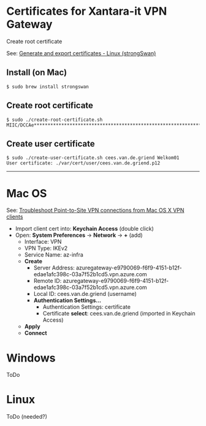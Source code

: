 # Certificates for Xantara-it VPN Gateway

Create root certificate

See: [Generate and export certificates - Linux (strongSwan)](https://docs.microsoft.com/en-us/azure/vpn-gateway/vpn-gateway-certificates-point-to-site-linux)

## Install (on Mac)

```console
$ sudo brew install strongswan
```

## Create root certificate

```console
$ sudo ./create-root-certificate.sh
MIIC/DCCAe********************************************************************************************************5MB6
```

## Create user certificate

```console
$ sudo ./create-user-certificate.sh cees.van.de.griend Welkom01
User certificate: ./var/cert/user/cees.van.de.griend.p12
```

---

# Mac OS

See: [Troubleshoot Point-to-Site VPN connections from Mac OS X VPN clients](https://docs.microsoft.com/en-us/azure/vpn-gateway/vpn-gateway-troubleshoot-point-to-site-osx-ikev2)

- Import client cert into: **Keychain Access** (double click)
- Open: **System Preferences** -> **Network** -> **+** (add)
  - Interface: VPN
  - VPN Type: IKEv2
  - Service Name: az-infra
  - **Create**
    - Server Address: azuregateway-e9790069-f6f9-4151-b12f-edae1afc398c-03a7f52b1cd5.vpn.azure.com
    - Remote ID: azuregateway-e9790069-f6f9-4151-b12f-edae1afc398c-03a7f52b1cd5.vpn.azure.com
    - Local ID: cees.van.de.griend (username)
    - **Authentication Settings...**
      - Authentication Settings: certificate
      - Certificate **select**: cees.van.de.griend (imported in Keychain Access)
  - **Apply**
  - **Connect**

# Windows

ToDo

# Linux

ToDo (needed?)

